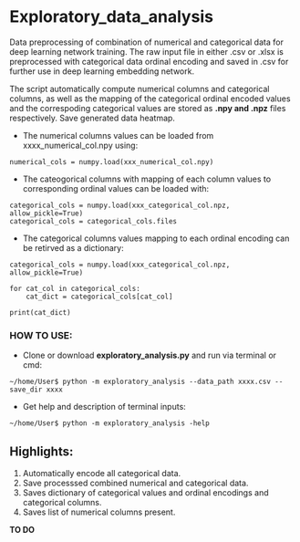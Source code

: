 # Exploratory_data_analysis

Data preprocessing of combination of numerical and categorical data for deep learning network training.
The raw input file in either .csv or .xlsx is preprocessed with categorical data ordinal encoding and saved in .csv for further use in deep learning embedding network.

The script automatically compute numerical columns and categorical columns, as well as the mapping of the categorical ordinal
encoded values and the correspoding categorical values are stored as **.npy and .npz** files respectively.
Save generated data heatmap.

* The numerical columns values can be loaded from xxxx_numerical_col.npy using:
```
numerical_cols = numpy.load(xxx_numerical_col.npy)
```
* The cateogorical columns with mapping of each column values to corresponding ordinal values can be loaded with:
```
categorical_cols = numpy.load(xxx_categorical_col.npz, allow_pickle=True)
categorical_cols = categorical_cols.files
```

* The categorical columns values mapping to each ordinal encoding can be retirved as a dictionary:
```
categorical_cols = numpy.load(xxx_categorical_col.npz, allow_pickle=True)

for cat_col in categorical_cols:
    cat_dict = categorical_cols[cat_col]

print(cat_dict)
```
### HOW TO USE:
* Clone or download **exploratory_analysis.py** and run via terminal or cmd:

```
~/home/User$ python -m exploratory_analysis --data_path xxxx.csv --save_dir xxxx
```
* Get help and description of terminal inputs:
```
~/home/User$ python -m exploratory_analysis -help
```


## Highlights:
1. Automatically encode all categorical data.
2. Save processsed combined numerical and categorical data.
3. Saves dictionary of categorical values and ordinal encodings and categorical columns.
4. Saves list of numerical columns present.



**TO DO**

